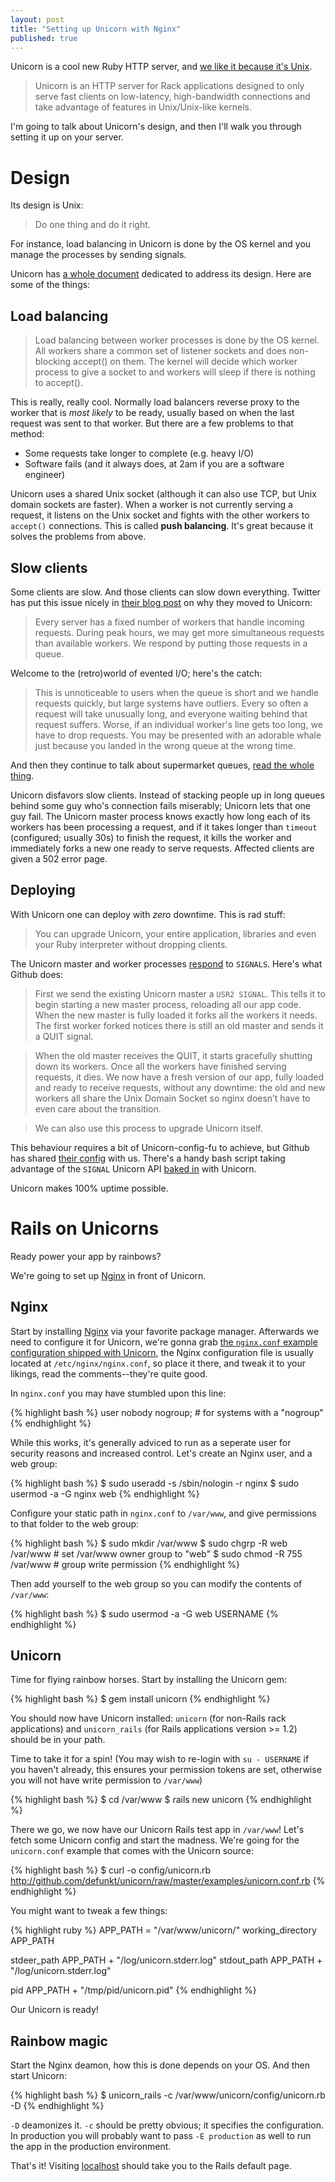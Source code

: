 ```yaml
---
layout: post
title: "Setting up Unicorn with Nginx"
published: true
---
```


Unicorn is a cool new Ruby HTTP server, and [we like it because it's Unix][tomayko].

> Unicorn is an HTTP server for Rack applications designed to only serve fast clients on low-latency, high-bandwidth connections and take advantage of features in Unix/Unix-like kernels.

I'm going to talk about Unicorn's design, and then I'll walk you through setting it up on your server.

# Design 

Its design is Unix:

> Do one thing and do it right.

For instance, load balancing in Unicorn is done by the OS kernel and you manage the processes by sending signals.

Unicorn has [a whole document][udesign] dedicated to address its design. Here are some of the things:

## Load balancing

> Load balancing between worker processes is done by the OS kernel. All workers share a common set of listener sockets and does non-blocking accept() on them. The kernel will decide which worker process to give a socket to and workers will sleep if there is nothing to accept().

This is really, really cool. Normally load balancers reverse proxy to the worker that is *most likely* to be ready, usually based on when the last request was sent to that worker. But there are a few problems to that method:

* Some requests take longer to complete (e.g. heavy I/O)
* Software fails (and it always does, at 2am if you are a software engineer)

Unicorn uses a shared Unix socket (although it can also use TCP, but Unix domain sockets are faster). When a worker is not currently serving a request, it listens on the Unix socket and fights with the other workers to `accept()` connections. This is called **push balancing**. It's great because it solves the problems from above.

## Slow clients

Some clients are slow. And those clients can slow down everything. Twitter has put this issue nicely in [their blog post][twitter] on why they moved to Unicorn:

> Every server has a fixed number of workers that handle incoming requests. During peak hours, we may get more simultaneous requests than available workers. We respond by putting those requests in a queue.

Welcome to the (retro)world of evented I/O; here's the catch:

> This is unnoticeable to users when the queue is short and we handle requests quickly, but large systems have outliers. Every so often a request will take unusually long, and everyone waiting behind that request suffers. Worse, if an individual worker's line gets too long, we have to drop requests. You may be presented with an adorable whale just because you landed in the wrong queue at the wrong time.

And then they continue to talk about supermarket queues, [read the whole thing][twitter].

Unicorn disfavors slow clients. Instead of stacking people up in long queues behind some guy who's connection fails miserably; Unicorn lets that one guy fail. The Unicorn master process knows exactly how long each of its workers has been processing a request, and if it takes longer than `timeout` (configured; usually 30s) to finish the request, it kills the worker and immediately forks a new one ready to serve requests. Affected clients are given a 502 error page.

## Deploying

With Unicorn one can deploy with *zero* downtime. This is rad stuff:

> You can upgrade Unicorn, your entire application, libraries and even your Ruby interpreter without dropping clients.

The Unicorn master and worker processes [respond][usignal] to `SIGNALS`. Here's what Github does:

> First we send the existing Unicorn master a `USR2 SIGNAL`. This tells it to begin starting a new master process, reloading all our app code. When the new master is fully loaded it forks all the workers it needs. The first worker forked notices there is still an old master and sends it a QUIT signal.

> When the old master receives the QUIT, it starts gracefully shutting down its workers. Once all the workers have finished serving requests, it dies. We now have a fresh version of our app, fully loaded and ready to receive requests, without any downtime: the old and new workers all share the Unix Domain Socket so nginx doesn’t have to even care about the transition.

> We can also use this process to upgrade Unicorn itself.

This behaviour requires a bit of Unicorn-config-fu to achieve, but Github has shared [their config][gconfig] with us. There's a handy bash script taking advantage of the `SIGNAL` Unicorn API [baked in][init] with Unicorn.

Unicorn makes 100% uptime possible.

# Rails on Unicorns

Ready power your app by rainbows?

We're going to set up [Nginx][nginx] in front of Unicorn.

## Nginx

Start by installing [Nginx][nginx] via your favorite package manager. Afterwards we need to configure it for Unicorn, we're gonna grab [the `nginx.conf` example configuration shipped with Unicorn][unginx], the Nginx configuration file is usually located at `/etc/nginx/nginx.conf`, so place it there, and tweak it to your likings, read the comments--they're quite good.

In `nginx.conf` you may have stumbled upon this line:

{% highlight bash %}
user nobody nogroup; # for systems with a "nogroup"
{% endhighlight %}

While this works, it's generally adviced to run as a seperate user for security reasons and increased control. Let's create an Nginx user, and a web group:

{% highlight bash %}
$ sudo useradd -s /sbin/nologin -r nginx
$ sudo usermod -a -G nginx web
{% endhighlight %}

Configure your static path in `nginx.conf` to `/var/www`, and give permissions to that folder to the web group:

{% highlight bash %}
$ sudo mkdir /var/www
$ sudo chgrp -R web /var/www # set /var/www owner group to "web"
$ sudo chmod -R 755 /var/www # group write permission
{% endhighlight %}

Then add yourself to the web group so you can modify the contents of `/var/www`:

{% highlight bash %}
$ sudo usermod -a -G web USERNAME
{% endhighlight %}

## Unicorn

Time for flying rainbow horses. Start by installing the Unicorn gem:

{% highlight bash %}
$ gem install unicorn
{% endhighlight %}

You should now have Unicorn installed: `unicorn` (for non-Rails rack applications) and `unicorn_rails` (for Rails applications version >= 1.2) should be in your path.

Time to take it for a spin! (You may wish to re-login with `su - USERNAME` if you haven't already, this ensures your permission tokens are set, otherwise you will not have write permission to `/var/www`)

{% highlight bash %}
$ cd /var/www
$ rails new unicorn
{% endhighlight %}

There we go, we now have our Unicorn Rails test app in `/var/www`! Let's fetch some Unicorn config and start the madness. We're going for the `unicorn.conf` example that comes with the Unicorn source:

{% highlight bash %}
$ curl -o config/unicorn.rb http://github.com/defunkt/unicorn/raw/master/examples/unicorn.conf.rb
{% endhighlight %}

You might want to tweak a few things:

{% highlight ruby %}
APP_PATH = "/var/www/unicorn/"
working_directory APP_PATH

stdeer_path APP_PATH + "/log/unicorn.stderr.log"
stdout_path APP_PATH + "/log/unicorn.stderr.log"

pid APP_PATH + "/tmp/pid/unicorn.pid"
{% endhighlight %}

Our Unicorn is ready!

## Rainbow magic

Start the Nginx deamon, how this is done depends on your OS. And then start Unicorn:

{% highlight bash %}
$ unicorn_rails -c /var/www/unicorn/config/unicorn.rb -D
{% endhighlight %}

`-D` deamonizes it. `-c` should be pretty obvious; it specifies the configuration. In production you will probably want to pass `-E production` as well to run the app in the production environment.

That's it! Visiting [localhost](http://localhost) should take you to the Rails default page.

[tomayko]: http://tomayko.com/writings/unicorn-is-unix
[gconfig]: http://gist.github.com/206253
[udesign]: http://unicorn.bogomips.org/DESIGN.html
[usignal]: http://unicorn.bogomips.org/SIGNALS.html
[twitter]: http://engineering.twitter.com/2010/03/unicorn-power.html
[unginx]: http://github.com/defunkt/unicorn/blob/master/examples/nginx.conf
[nginx]: http://nginx.org
[init]: http://github.com/defunkt/unicorn/blob/master/examples/init.sh
